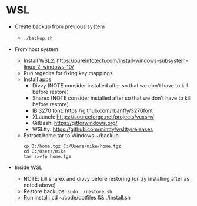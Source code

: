 # WSL

* Create backup from previous system
  * `./backup.sh`

* From host system
  * Install WSL2: https://pureinfotech.com/install-windows-subsystem-linux-2-windows-10/
  * Run regedits for fixing key mappings
  * Install apps
    * Divvy (NOTE consider installed after so that we don't have to kill before restore)
    * Sharex (NOTE consider installed after so that we don't have to kill before restore)
    * IB 3270 font: https://github.com/rbanffy/3270font
    * XLaunch: https://sourceforge.net/projects/vcxsrv/
    * GitBash: https://gitforwindows.org/
    * WSLtty: https://github.com/mintty/wsltty/releases
  * Extract home.tar to Windows ~/backup
    ```
    cp D:/home.tgz C:/Users/mike/home.tgz
    cd C:/Users/mike
    tar zxvfp home.tgz
    ```

* Inside WSL
  * NOTE: kill sharex and divvy before restoring (or try installing after as noted above)
  * Restore backups: `sudo ./restore.sh`
  * Run install: cd ~/code/dotfiles && ./install.sh

